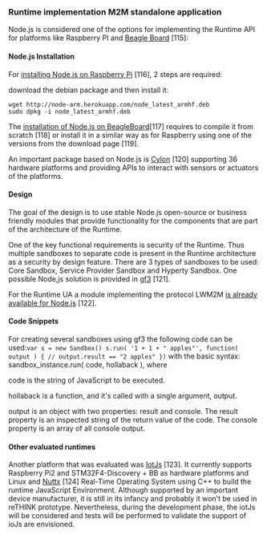 ### Runtime implementation M2M standalone application

Node.js is considered one of the options for implementing the Runtime API for platforms like Raspberry PI and [Beagle Board](http://beagleboard.org/bone) [115]:

#### Node.js Installation

For [installing Node.js on Raspberry Pi](http://weworkweplay.com/play/raspberry-pi-Node.js/) [116], 2 steps are required:

download the debian package and then install it:

```
wget http://node-arm.herokuapp.com/node_latest_armhf.deb
sudo dpkg -i node_latest_armhf.deb
```

The [installation of Node.js on BeagleBoard](http://beagleboard.org/Support/BoneScript)[117] requires to compile it from scratch [118] or install it in a similar way as for Raspberry using one of the versions from the download page [119].

An important package based on Node.js is [Cylon](http://cylonjs.com/) [120] supporting 36 hardware platforms and providing APIs to interact with sensors or actuators of the platforms.

#### Design

The goal of the design is to use stable Node.js open-source or business friendly modules that provide functionality for the components that are part of the architecture of the Runtime.

One of the key functional requirements is security of the Runtime. Thus multiple sandboxes to separate code is present in the Runtime architecture as a security by design feature. There are 3 types of sandboxes to be used: Core Sandbox, Service Provider Sandbox and Hyperty Sandbox. One possible Node,js solution is provided in [gf3](http://gf3.github.io/sandbox/) [121].

For the Runtime UA a module implementing the protocol LWM2M [is already available for Node.js](https://github.com/telefonicaid/lwm2m-node-lib) [122].

#### Code Snippets

For creating several sandboxes using gf3 the following code can be used:`
var s = new Sandbox()
s.run( '1 + 1 + " apples"', function( output ) {
  // output.result == "2 apples"
})
` with the basic syntax: sandbox_instance.run( code, hollaback ), where

code is the string of JavaScript to be executed.

hollaback is a function, and it's called with a single argument, output.

output is an object with two properties: result and console. The result property is an inspected string of the return value of the code. The console property is an array of all console output.

#### Other evaluated runtimes

Another platform that was evaluated was [IotJs](http://samsung.github.io/iotjs/) [123]. It currently supports Raspberry Pi2 and STM32F4-Discovery + BB as hardware platforms and Linux and [Nuttx](http://nuttx.org/) [124] Real-Time Operating System using C++ to build the runtime JavaScript Environment. Although supported by an important device manufacturer, it is still in its infancy and probably it won't be used in reTHINK prototype. Nevertheless, during the development phase, the iotJs will be considered and tests will be performed to validate the support of ioJs are envisioned.
